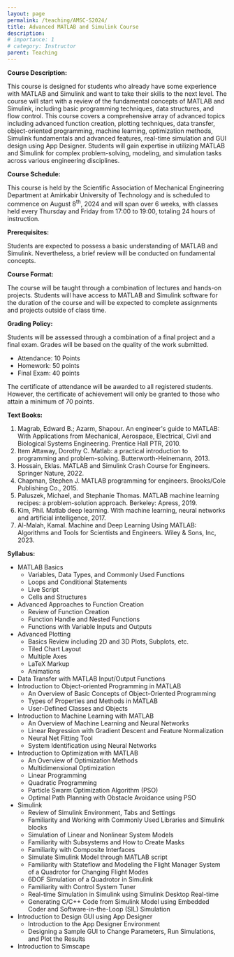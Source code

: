 ```yaml
---
layout: page
permalink: /teaching/AMSC-S2024/
title: Advanced MATLAB and Simulink Course
description: 
# importance: 1
# category: Instructor
parent: Teaching  
---
```


__Course Description:__

This course is designed for students who already have some experience with MATLAB and Simulink and want to take their skills to the next level. The course will start with a review of the fundamental concepts of MATLAB and Simulink, including basic programming techniques, data structures, and flow control. This course covers a comprehensive array of advanced topics including advanced function creation, plotting techniques, data transfer, object-oriented programming, machine learning, optimization methods, Simulink fundamentals and advanced features, real-time simulation and GUI design using App Designer. Students will gain expertise in utilizing MATLAB and Simulink for complex problem-solving, modeling, and simulation tasks across various engineering disciplines.

__Course Schedule:__

This course is held by the Scientific Association of Mechanical Engineering Department at Amirkabir University of Technology and is scheduled to commence on August 8<sup>th</sup>, 2024 and will span over 6 weeks, with classes held every Thursday and Friday from 17:00 to 19:00, totaling 24 hours of instruction.

__Prerequisites:__

Students are expected to possess a basic understanding of MATLAB and Simulink. Nevertheless, a brief review will be conducted on fundamental concepts.

__Course Format:__

The course will be taught through a combination of lectures and hands-on projects. Students will have access to MATLAB and Simulink software for the duration of the course and will be expected to complete assignments and projects outside of class time.

__Grading Policy:__ 

Students will be assessed through a combination of a final project and a final exam. Grades will be based on the quality of the work submitted.
*	Attendance: 10 Points 
*	Homework: 50 points
*	Final Exam: 40 points

The certificate of attendance will be awarded to all registered students. However, the certificate of achievement will only be granted to those who attain a minimum of 70 points.

__Text Books:__
<ol> 
  <li>Magrab, Edward B.; Azarm, Shapour. An engineer's guide to MATLAB: With Applications from Mechanical, Aerospace, Electrical, Civil and Biological Systems Engineering. Prentice Hall PTR, 2010.‏</li>
  <li>Item Attaway, Dorothy C. Matlab: a practical introduction to programming and problem-solving. Butterworth-Heinemann, 2013.‏</li> 
  <li>Hossain, Eklas. MATLAB and Simulink Crash Course for Engineers. Springer Nature, 2022.‏</li> 
  <li>Chapman, Stephen J. MATLAB programming for engineers. Brooks/Cole Publishing Co., 2015.‏</li> 
  <li>Paluszek, Michael, and Stephanie Thomas. MATLAB machine learning recipes: a problem-solution approach. Berkeley: Apress, 2019. </li> 
  <li>Kim, Phil. Matlab deep learning. With machine learning, neural networks and artificial intelligence, 2017.</li> 
  <li> Al-Malah, Kamal. Machine and Deep Learning Using MATLAB: Algorithms and Tools for Scientists and Engineers. Wiley & Sons, Inc, 2023. </li> 
</ol>

__Syllabus:__
- MATLAB Basics
  - Variables, Data Types, and Commonly Used Functions
  - Loops and Conditional Statements
  - Live Script
  - Cells and Structures
- Advanced Approaches to Function Creation
  - Review of Function Creation
  - Function Handle and Nested Functions
  - Functions with Variable Inputs and Outputs
- Advanced Plotting
  - Basics Review including 2D and 3D Plots, Subplots, etc.
  - Tiled Chart Layout
  - Multiple Axes
  - LaTeX Markup 
  - Animations
- Data Transfer with MATLAB Input/Output Functions 
- Introduction to Object-oriented Programming in MATLAB
   - An Overview of Basic Concepts of Object-Oriented Programming
   - Types of Properties and Methods in MATLAB
   - User-Defined Classes and Objects
- Introduction to Machine Learning with MATLAB
  - An Overview of Machine Learning and Neural Networks
  - Linear Regression with Gradient Descent and Feature Normalization
  - Neural Net Fitting Tool
  - System Identification using Neural Networks
- Introduction to Optimization with MATLAB 
  - An Overview of Optimization Methods
  - Multidimensional Optimization
  - Linear Programming 
  - Quadratic Programming 
  - Particle Swarm Optimization Algorithm (PSO)
  - Optimal Path Planning with Obstacle Avoidance using PSO
- Simulink
  - Review of Simulink Environment, Tabs and Settings
  - Familiarity and Working with Commonly Used Libraries and Simulink blocks
  - Simulation of Linear and Nonlinear System Models
  - Familiarity with Subsystems and How to Create Masks
  - Familiarity with Composite Interfaces
  - Simulate Simulink Model through MATLAB script 
  - Familiarity with Stateflow and Modeling the Flight Manager System of a Quadrotor for Changing Flight Modes
  - 6DOF Simulation of a Quadrotor in Simulink
  - Familiarity with Control System Tuner
  - Real-time Simulation in Simulink using Simulink Desktop Real-time
  - Generating C/C++ Code from Simulink Model using Embedded Coder and Software-in-the-Loop (SIL) Simulation
- Introduction to Design GUI using App Designer
  - Introduction to the App Designer Environment
  - Designing a Sample GUI to Change Parameters, Run Simulations, and Plot the Results
- Introduction to Simscape
